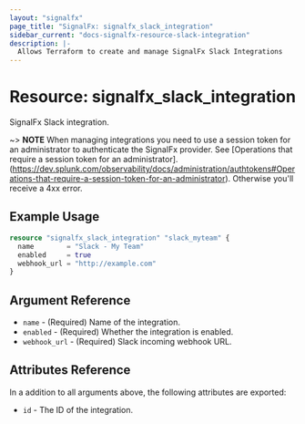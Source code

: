 ```yaml
---
layout: "signalfx"
page_title: "SignalFx: signalfx_slack_integration"
sidebar_current: "docs-signalfx-resource-slack-integration"
description: |-
  Allows Terraform to create and manage SignalFx Slack Integrations
---
```


# Resource: signalfx_slack_integration

SignalFx Slack integration.

~> **NOTE** When managing integrations you need to use a session token for an administrator to authenticate the SignalFx provider. See [Operations that require a session token for an administrator].(https://dev.splunk.com/observability/docs/administration/authtokens#Operations-that-require-a-session-token-for-an-administrator). Otherwise you'll receive a 4xx error.

## Example Usage

```tf
resource "signalfx_slack_integration" "slack_myteam" {
  name        = "Slack - My Team"
  enabled     = true
  webhook_url = "http://example.com"
}
```

## Argument Reference

* `name` - (Required) Name of the integration.
* `enabled` - (Required) Whether the integration is enabled.
* `webhook_url` - (Required) Slack incoming webhook URL.

## Attributes Reference

In a addition to all arguments above, the following attributes are exported:

* `id` - The ID of the integration.
